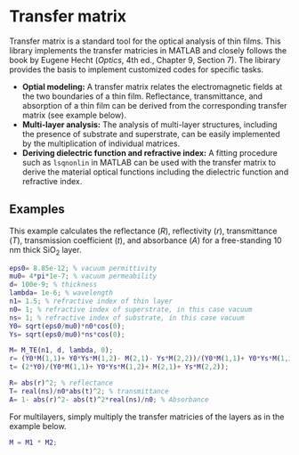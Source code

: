 # Transfer matrix

Transfer matrix is a standard tool for the optical analysis of thin films. This library implements the transfer matricies in MATLAB and closely follows the book by Eugene Hecht (*Optics*, 4th ed., Chapter 9, Section 7). The libirary provides the basis to implement customized codes for specific tasks.

* **Optial modeling:** A transfer matrix relates the electromagnetic fields at the two boundaries of a thin film. Reflectance, transmittance, and absorption of a thin film can be derived from the corresponding transfer matrix (see example below). 
* **Multi-layer analysis:** The analysis of multi-layer structures, including the presence of substrate and superstrate, can be easily implemented by the multiplication of individual matrices.
* **Deriving dielectric function and refractive index:** A fitting procedure such as `lsqnonlin` in MATLAB can be used with the transfer matrix to derive the material optical functions including the dielectric function and refractive index.

## Examples
This example calculates the reflectance \(_R_\), reflectivity \(_r_\), transmittance \(_T_\), transmission coefficient \(_t_\), and absorbance \(_A_\) for a free-standing 10 nm thick SiO<sub>2</sub> layer.
```matlab
eps0= 8.85e-12; % vacuum permittivity
mu0= 4*pi*1e-7; % vacuum permeability
d= 100e-9; % thickness
lambda= 1e-6; % wavelength
n1= 1.5; % refractive index of thin layer
n0= 1; % refractive index of superstrate, in this case vacuum
ns= 1; % refractive index of substrate, in this case vacuum
Y0= sqrt(eps0/mu0)*n0*cos(0);
Ys= sqrt(eps0/mu0)*ns*cos(0);

M= M_TE(n1, d, lambda, 0);
r= (Y0*M(1,1)+ Y0*Ys*M(1,2)- M(2,1)- Ys*M(2,2))/(Y0*M(1,1)+ Y0*Ys*M(1,2)+ M(2,1)+ Ys*M(2,2));
t= (2*Y0)/(Y0*M(1,1)+ Y0*Ys*M(1,2)+ M(2,1)+ Ys*M(2,2));

R= abs(r)^2; % reflectance
T= real(ns)/n0*abs(t)^2; % transmittance
A= 1- abs(r)^2- abs(t)^2*real(ns)/n0; % Absorbance
```

For multilayers, simply multiply the transfer matricies of the layers as in the example below.
```matlab
M = M1 * M2;
```
